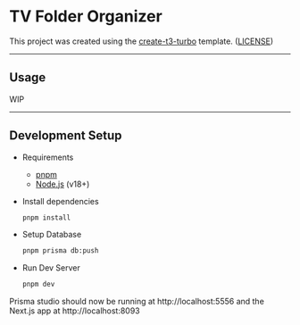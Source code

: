 # TV Folder Organizer

This project was created using the [create-t3-turbo](https://github.com/t3-oss/create-t3-turbo) template. ([LICENSE](https://github.com/t3-oss/create-t3-turbo/blob/9077192b90288576d73f5f6c186889eb0a6ae017/LICENSE))

---

## Usage

WIP

---

## Development Setup

- Requirements

  - [pnpm](https://pnpm.io/)
  - [Node.js](https://nodejs.org/en/) (v18+)

- Install dependencies

  ```bash
  pnpm install
  ```

- Setup Database

  ```bash
  pnpm prisma db:push
  ```

- Run Dev Server

  ```bash
  pnpm dev
  ```

Prisma studio should now be running at http://localhost:5556 and the Next.js app at http://localhost:8093

